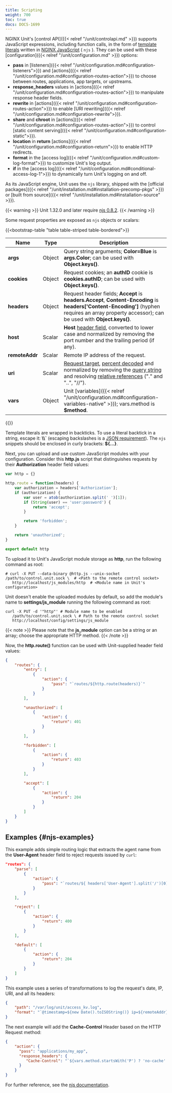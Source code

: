 ```yaml
---
title: Scripting
weight: 700
toc: true
docs: DOCS-1699
---
```


NGINX Unit's [control API]({{< relref "/unit/controlapi.md" >}}) supports
JavaScript expressions, including function calls, in the form of
[template literals](https://developer.mozilla.org/en-US/docs/Web/JavaScript/Reference/Template_literals)
written in
[NGINX JavaScript](https://nginx.org/en/docs/njs/) ( `njs` ).
They can be used with these [configuration]({{< relref "/unit/configuration.md" >}}) options:

- **pass** in
  [listeners]({{< relref "/unit/configuration.md#configuration-listeners">}})
  and
  [actions]({{< relref "/unit/configuration.md#configuration-routes-action">}})
  to choose between routes, applications, app targets, or upstreams.
- **response_headers** values in
  [actions]({{< relref "/unit/configuration.md#configuration-routes-action">}})
  to manipulate response header fields.
- **rewrite** in
  [actions]({{< relref "/unit/configuration.md#configuration-routes-action">}})
  to enable [URI rewriting]({{< relref "/unit/configuration.md#configuration-rewrite">}}).
- **share** and **chroot** in
  [actions]({{< relref "/unit/configuration.md#configuration-routes-action">}})
  to control [static content serving]({{< relref "/unit/configuration.md#configuration-static">}}).
- **location** in **return**
  [actions]({{< relref "/unit/configuration.md#configuration-return">}})
  to enable HTTP redirects.
- **format** in the
  [access log]({{< relref "/unit/configuration.md#custom-log-format">}})
  to customize Unit's log output.
- **if** in the
  [access log]({{< relref "/unit/configuration.md#conditional-access-log-1">}})
  to dynamically turn Unit's logging on and off.

As its JavaScript engine, Unit uses the `njs` library,
shipped with the [official packages]({{< relref "/unit/installation.md#installation-precomp-pkgs" >}})
or
[built from source]({{< relref "/unit/installation.md#installation-source" >}}).

{{< warning >}}
Unit 1.32.0 and later require [njs 0.8.2](https://nginx.org/en/docs/njs/changes.html).
{{< /warning >}}

Some request properties are exposed as `njs` objects or scalars:

{{<bootstrap-table "table table-striped table-bordered">}}

| Name         | Type   | Description                                                                                                      |
|-------------|--------|------------------------------------------------------------------------------------------------------------------|
| **args**    | Object | Query string arguments; **Color=Blue** is **args.Color**; can be used with **Object.keys()**.           |
| **cookies** | Object | Request cookies; an **authID** cookie is **cookies.authID**; can be used with **Object.keys()**.       |
| **headers** | Object | Request header fields; **Accept** is **headers.Accept**, **Content-Encoding** is **headers['Content-Encoding']** (hyphen requires an array property accessor); can be used with **Object.keys()**. |
| **host**    | Scalar | **Host** [header field](https://datatracker.ietf.org/doc/html/rfc7230#section-5.4), converted to lower case and normalized by removing the port number and the trailing period (if any). |
| **remoteAddr** | Scalar | Remote IP address of the request.                                                                          |
| **uri**     | Scalar | [Request target](https://datatracker.ietf.org/doc/html/rfc7230#section-5.3), [percent decoded](https://datatracker.ietf.org/doc/html/rfc3986#section-2.1) and normalized by removing the [query string](https://datatracker.ietf.org/doc/html/rfc3986#section-3.4) and resolving [relative references](https://datatracker.ietf.org/doc/html/rfc3986#section-4.2) ("." and "..", "//"). |
| **vars**    | Object | Unit [variables]({{< relref "/unit/configuration.md#configuration-variables-native" >}}); vars.method is **$method**.                      |

{{</bootstrap-table>}}


Template literals are wrapped in backticks. To use a literal backtick in a string,
escape it: **\\\\\`** (escaping backslashes is a
[JSON requirement](https://www.json.org/json-en.html)).
The `njs` snippets should be enclosed in curly brackets:
**\${...}**.

Next, you can upload and use custom JavaScript modules
with your configuration. Consider this **http.js** script that distinguishes requests
by their **Authorization** header field values:

```javascript
var http = {}

http.route = function(headers) {
    var authorization = headers['Authorization'];
    if (authorization) {
        var user = atob(authorization.split(' ')[1]);
        if (String(user) == 'user:password') {
            return 'accept';
        }

        return 'forbidden';
    }

    return 'unauthorized';
}

export default http
```

To upload it to Unit's JavaScript module storage as **http**, run the following
command as root:

```console
# curl -X PUT --data-binary @http.js --unix-socket /path/to/control.unit.sock \  # <Path to the remote control socket>
   http://localhost/js_modules/http  # <Module name in Unit's configuration>
```

Unit doesn't enable the uploaded modules by default, so add the module's name to **settings/js_module** running the following command as root:

```console
curl -X PUT -d '"http"' # Module name to be enabled
   /path/to/control.unit.sock \ # Path to the remote control socket
   http://localhost/config/settings/js_module
```

{{< note >}}
Please note that the **js_module** option
can be a string or an array; choose the appropriate HTTP method.
{{< /note >}}

Now, the **http.route()** function can be used with Unit-supplied header field values:

```json
{
    "routes": {
        "entry": [
            {
                "action": {
                    "pass": "`routes/${http.route(headers)}`"
                }
            }
        ],

        "unauthorized": [
            {
                "action": {
                    "return": 401
                }
            }
        ],

        "forbidden": [
            {
                "action": {
                    "return": 403
                }
            }
        ],

        "accept": [
            {
                "action": {
                    "return": 204
                }
            }
        ]
    }
}
```

## Examples {#njs-examples}

This example adds simple routing logic that extracts the agent name from the
**User-Agent** header field to reject requests issued by `curl`:

```json
"routes": {
    "parse": [
        {
            "action": {
                "pass": "`routes/${ headers['User-Agent'].split('/')[0] == 'curl' ? 'reject' : 'default' }`"
            }
        }
    ],

    "reject": [
        {
            "action": {
                "return": 400
            }
        }
    ],

    "default": [
        {
            "action": {
                "return": 204
            }
        }
    ]
}
```

This example uses a series of transformations to log the request's date, IP, URI,
and all its headers:

```json
{
    "path": "/var/log/unit/access_kv.log",
    "format": "`@timestamp=${new Date().toISOString()} ip=${remoteAddr} uri=${uri} ${Object.keys(headers).map(k => 'req.' + k + '=\"' + headers[k] + '\"').join(' ')}\n`"
}
```

The next example will add the **Cache-Control** Header based on the HTTP Request method:

```json
{
    "action": {
      "pass": "applications/my_app",
      "response_headers": {
         "Cache-Control": "`${vars.method.startsWith('P') ? 'no-cache' : 'max-age=3600'}`"
      }
    }
}
```

For further reference,
see the [njs documentation](https://nginx.org/en/docs/njs/).
